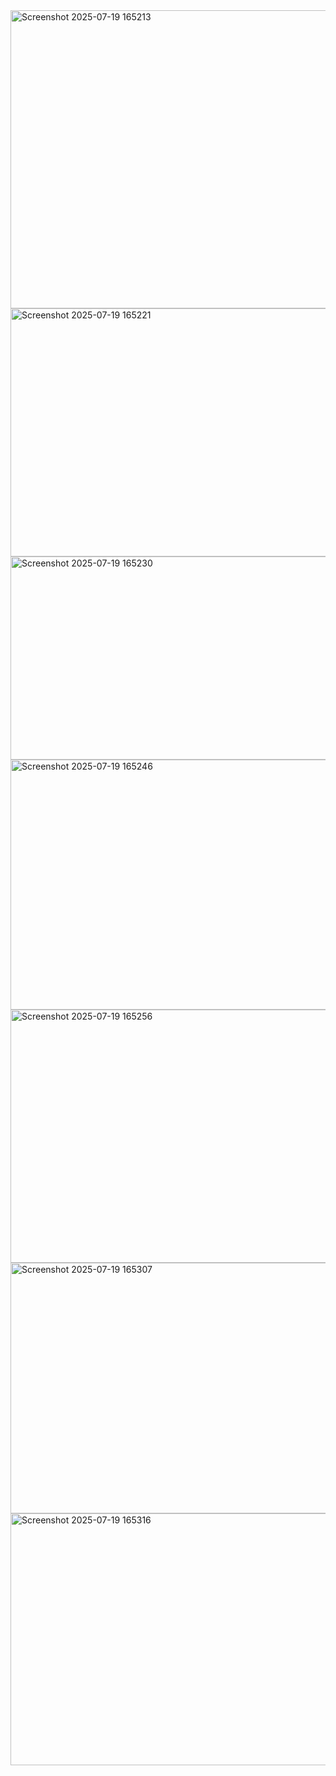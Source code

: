 <img width="991" height="477" alt="Screenshot 2025-07-19 165213" src="https://github.com/user-attachments/assets/9d532fc3-5258-41d4-862b-c7aa46c82b97" />
<img width="986" height="397" alt="Screenshot 2025-07-19 165221" src="https://github.com/user-attachments/assets/f076e430-bf3d-4b5e-a760-7f0389af1de9" />
<img width="990" height="325" alt="Screenshot 2025-07-19 165230" src="https://github.com/user-attachments/assets/cfafeb3a-614d-4032-a880-553e7f9efe93" />
<img width="978" height="400" alt="Screenshot 2025-07-19 165246" src="https://github.com/user-attachments/assets/cf92b54a-bcf3-4587-8012-aef2bfe1fd30" />
<img width="986" height="405" alt="Screenshot 2025-07-19 165256" src="https://github.com/user-attachments/assets/9fb21ce1-64b9-41f9-98b5-8757e665ec62" />
<img width="990" height="401" alt="Screenshot 2025-07-19 165307" src="https://github.com/user-attachments/assets/4c45aa25-0749-4041-8d46-29241c64ba03" />
<img width="989" height="403" alt="Screenshot 2025-07-19 165316" src="https://github.com/user-attachments/assets/5f4c66e6-7d80-4018-95ff-d53c7b9975e9" />
